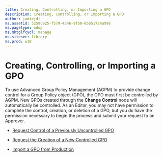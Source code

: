 ```yaml
---
title: Creating, Controlling, or Importing a GPO
description: Creating, Controlling, or Importing a GPO
author: jamiejdt
ms.assetid: 5259ce25-f570-4346-9f50-6b051724a998
ms.pagetype: mdop
ms.mktglfcycl: manage
ms.sitesec: library
ms.prod: w10
---
```



# Creating, Controlling, or Importing a GPO


To use Advanced Group Policy Management (AGPM) to provide change control for a Group Policy object (GPO), the GPO must first be controlled by AGPM. New GPOs created through the **Change Control** node will automatically be controlled. As an Editor, you may not have permission to complete the control, creation, or deletion of a GPO, but you do have the permission necessary to begin the process and submit your request to an Approver.

-   [Request Control of a Previously Uncontrolled GPO](request-control-of-a-previously-uncontrolled-gpo.md)

-   [Request the Creation of a New Controlled GPO](request-the-creation-of-a-new-controlled-gpo.md)

-   [Import a GPO from Production](import-a-gpo-from-production-editor.md)

 

 





